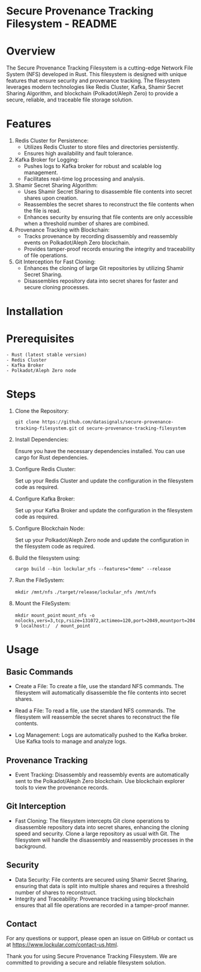 Secure Provenance Tracking Filesystem - README
==============================================

Overview
========

The Secure Provenance Tracking Filesystem is a cutting-edge Network File System (NFS) developed in Rust. This filesystem is designed with unique features that ensure security and provenance tracking. The filesystem leverages modern technologies like Redis Cluster, Kafka, Shamir Secret Sharing Algorithm, and blockchain (Polkadot/Aleph Zero) to provide a secure, reliable, and traceable file storage solution.

Features
========

1. Redis Cluster for Persistence:
 	- Utilizes Redis Cluster to store files and directories  persistently.
 	- Ensures high availability and fault tolerance.
2. Kafka Broker for Logging:
 	- Pushes logs to Kafka broker for robust and scalable log management.
 	- Facilitates real-time log processing and analysis.
3. Shamir Secret Sharing Algorithm:
 	- Uses Shamir Secret Sharing to disassemble file contents into secret shares upon creation.
 	- Reassembles the secret shares to reconstruct the file contents when the file is read.
 	- Enhances security by ensuring that file contents are only accessible when a threshold number of shares are combined.
4. Provenance Tracking with Blockchain:
 	- Tracks provenance by recording disassembly and reassembly events on Polkadot/Aleph Zero blockchain.
 	- Provides tamper-proof records ensuring the integrity and traceability of file operations.
5. Git Interception for Fast Cloning:
 	- Enhances the cloning of large Git repositories by utilizing Shamir Secret Sharing.
 	- Disassembles repository data into secret shares for faster and secure cloning processes.

Installation
============

Prerequisites
=============
 	- Rust (latest stable version)
 	- Redis Cluster
 	- Kafka Broker
 	- Polkadot/Aleph Zero node

Steps
=====
1. Clone the Repository:

      `git clone https://github.com/datasignals/secure-provenance-tracking-filesystem.git`
      `cd secure-provenance-tracking-filesystem`

2. Install Dependencies:

      Ensure you have the necessary dependencies installed. You can use cargo for Rust dependencies.

3. Configure Redis Cluster:

      Set up your Redis Cluster and update the configuration in the filesystem code as required.

4. Configure Kafka Broker:

      Set up your Kafka Broker and update the configuration in the filesystem code as required.

5. Configure Blockchain Node:

      Set up your Polkadot/Aleph Zero node and update the configuration in the filesystem code as required.

6. Build the filesystem using:

      `cargo build --bin lockular_nfs --features="demo" --release`

7. Run the FileSystem:

      `mkdir /mnt/nfs`
      `./target/release/lockular_nfs /mnt/nfs`

8. Mount the FileSystem:

      `mkdir mount_point`
      `mount_nfs -o nolocks,vers=3,tcp,rsize=131072,actimeo=120,port=2049,mountport=2049 localhost:/  / mount_point`

Usage
=====

Basic Commands
--------------

 - Create a File:
 To create a file, use the standard NFS commands. The filesystem will automatically disassemble the file contents into secret shares.

- Read a File:
To read a file, use the standard NFS commands. The filesystem will reassemble the secret shares to reconstruct the file contents.

- Log Management:
Logs are automatically pushed to the Kafka broker. Use Kafka tools to manage and analyze logs.

Provenance Tracking
-------------------

 - Event Tracking:
   Disassembly and reassembly events are automatically sent to the Polkadot/Aleph Zero blockchain.
   Use blockchain explorer tools to view the provenance records.

Git Interception
----------------

 - Fast Cloning:
   The filesystem intercepts Git clone operations to disassemble repository data into secret shares, enhancing the cloning speed and security.
   Clone a large repository as usual with Git. The filesystem will handle the disassembly and reassembly processes in the background.

Security
--------

 - Data Security:
   File contents are secured using Shamir Secret Sharing, ensuring that data is split into multiple shares and requires a threshold number of shares to reconstruct.
 - Integrity and Traceability:
   Provenance tracking using blockchain ensures that all file operations are recorded in a tamper-proof manner.

Contact
-------

For any questions or support, please open an issue on GitHub or contact us at https://www.lockular.com/contact-us.html.

Thank you for using Secure Provenance Tracking Filesystem. We are committed to providing a secure and reliable filesystem solution.
